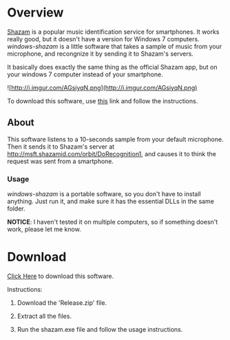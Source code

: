 # Overview #
[Shazam](http://www.shazam.com) is a popular music identification service for smartphones.
It works really good, but it doesn't have a version for Windows 7 computers.
_windows-shazam_ is a little software that takes a sample of music from your microphone, and recongnize it by sending it to Shazam's servers.

It basically does exactly the same thing as the official Shazam app, but on your windows 7 computer instead of your smartphone.

![http://i.imgur.com/AGsiyqN.png](http://i.imgur.com/AGsiyqN.png)

To download this software, use [this](https://drive.google.com/uc?id=0B_iaVLWNgnHPXzkxOXg1MDhtTVE&export=download) link and follow the instructions.

## About ##
This software listens to a 10-seconds sample from your default microphone. Then it sends it to Shazam's server at http://msft.shazamid.com/orbit/DoRecognition1, and causes it to think the request was sent from a smartphone.

### Usage ###
_windows-shazam_ is a portable software, so you don't have to install anything. Just run it, and make sure it has the essential DLLs in the same folder.

**NOTICE**: I haven't tested it on multiple computers, so if something doesn't work, please let me know.

# Download #
[Click Here](https://drive.google.com/uc?id=0B_iaVLWNgnHPXzkxOXg1MDhtTVE&export=download) to download this software.

Instructions:

1. Download the 'Release.zip' file.

2. Extract all the files.

3. Run the shazam.exe file and follow the usage instructions.
